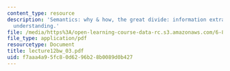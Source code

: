 ```yaml
---
content_type: resource
description: 'Semantics: why & how, the great divide: information extraction vs. text
  understanding.'
file: /media/https%3A/open-learning-course-data-rc.s3.amazonaws.com/6-863j-natural-language-and-the-computer-representation-of-knowledge-spring-2003/f7aaa4a95fc80d6296b28b0089d0b427_lecture12bw_03.pdf
file_type: application/pdf
resourcetype: Document
title: lecture12bw_03.pdf
uid: f7aaa4a9-5fc8-0d62-96b2-8b0089d0b427
---
```

